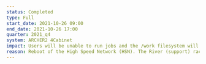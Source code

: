 ```yaml
---
status: Completed
type: Full
start_date: 2021-10-26 09:00
end_date: 2021-10-26 17:00
quarter: 2021_q4
system: ARCHER2 4Cabinet
impact: Users will be unable to run jobs and the /work filesystem will not be available
reason: Reboot of the High Speed Network (HSN). The River (support) rack was moved to a new protected power supply. The 4cabinet filesystem move to a protected power supply will be completed next week when additional power supplies are available.
---
```




